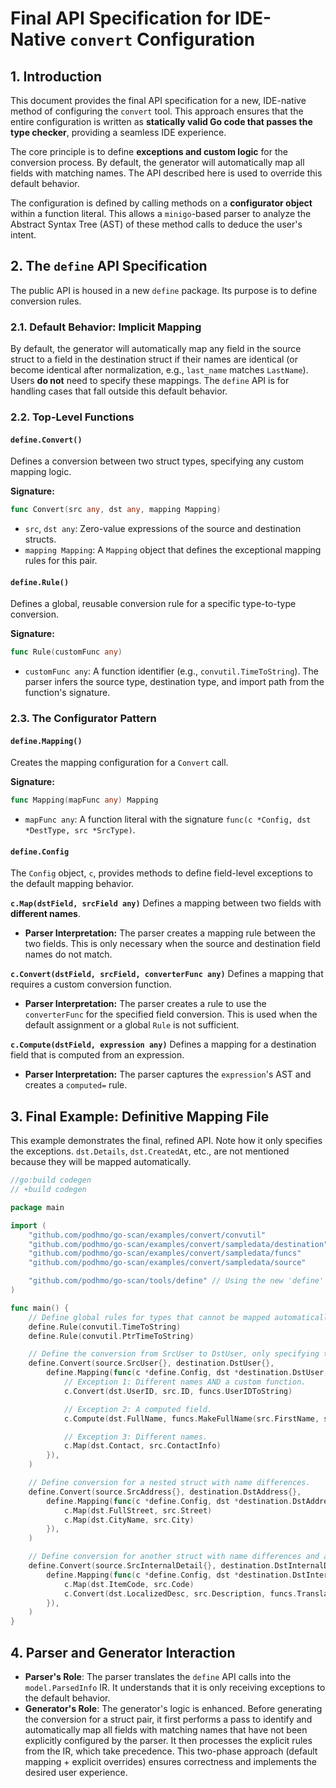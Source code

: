# Final API Specification for IDE-Native `convert` Configuration

## 1. Introduction

This document provides the final API specification for a new, IDE-native method of configuring the `convert` tool. This approach ensures that the entire configuration is written as **statically valid Go code that passes the type checker**, providing a seamless IDE experience.

The core principle is to define **exceptions and custom logic** for the conversion process. By default, the generator will automatically map all fields with matching names. The API described here is used to override this default behavior.

The configuration is defined by calling methods on a **configurator object** within a function literal. This allows a `minigo`-based parser to analyze the Abstract Syntax Tree (AST) of these method calls to deduce the user's intent.

## 2. The `define` API Specification

The public API is housed in a new `define` package. Its purpose is to define conversion rules.

### 2.1. Default Behavior: Implicit Mapping

By default, the generator will automatically map any field in the source struct to a field in the destination struct if their names are identical (or become identical after normalization, e.g., `last_name` matches `LastName`). Users **do not** need to specify these mappings. The `define` API is for handling cases that fall outside this default behavior.

### 2.2. Top-Level Functions

#### `define.Convert()`
Defines a conversion between two struct types, specifying any custom mapping logic.

**Signature:**
```go
func Convert(src any, dst any, mapping Mapping)
```
-   `src`, `dst any`: Zero-value expressions of the source and destination structs.
-   `mapping Mapping`: A `Mapping` object that defines the exceptional mapping rules for this pair.

#### `define.Rule()`
Defines a global, reusable conversion rule for a specific type-to-type conversion.

**Signature:**
```go
func Rule(customFunc any)
```
-   `customFunc any`: A function identifier (e.g., `convutil.TimeToString`). The parser infers the source type, destination type, and import path from the function's signature.

### 2.3. The Configurator Pattern

#### `define.Mapping()`
Creates the mapping configuration for a `Convert` call.

**Signature:**
```go
func Mapping(mapFunc any) Mapping
```
-   `mapFunc any`: A function literal with the signature `func(c *Config, dst *DestType, src *SrcType)`.

#### `define.Config`
The `Config` object, `c`, provides methods to define field-level exceptions to the default mapping behavior.

**`c.Map(dstField, srcField any)`**
Defines a mapping between two fields with **different names**.

-   **Parser Interpretation:** The parser creates a mapping rule between the two fields. This is only necessary when the source and destination field names do not match.

**`c.Convert(dstField, srcField, converterFunc any)`**
Defines a mapping that requires a custom conversion function.

-   **Parser Interpretation:** The parser creates a rule to use the `converterFunc` for the specified field conversion. This is used when the default assignment or a global `Rule` is not sufficient.

**`c.Compute(dstField, expression any)`**
Defines a mapping for a destination field that is computed from an expression.

-   **Parser Interpretation:** The parser captures the `expression`'s AST and creates a `computed=` rule.

## 3. Final Example: Definitive Mapping File

This example demonstrates the final, refined API. Note how it only specifies the exceptions. `dst.Details`, `dst.CreatedAt`, etc., are not mentioned because they will be mapped automatically.

```go
//go:build codegen
// +build codegen

package main

import (
	"github.com/podhmo/go-scan/examples/convert/convutil"
	"github.com/podhmo/go-scan/examples/convert/sampledata/destination"
	"github.com/podhmo/go-scan/examples/convert/sampledata/funcs"
	"github.com/podhmo/go-scan/examples/convert/sampledata/source"

	"github.com/podhmo/go-scan/tools/define" // Using the new 'define' package
)

func main() {
	// Define global rules for types that cannot be mapped automatically.
	define.Rule(convutil.TimeToString)
	define.Rule(convutil.PtrTimeToString)

	// Define the conversion from SrcUser to DstUser, only specifying the exceptions.
	define.Convert(source.SrcUser{}, destination.DstUser{},
		define.Mapping(func(c *define.Config, dst *destination.DstUser, src *source.SrcUser) {
			// Exception 1: Different names AND a custom function.
			c.Convert(dst.UserID, src.ID, funcs.UserIDToString)

			// Exception 2: A computed field.
			c.Compute(dst.FullName, funcs.MakeFullName(src.FirstName, src.LastName))

			// Exception 3: Different names.
			c.Map(dst.Contact, src.ContactInfo)
		}),
	)

	// Define conversion for a nested struct with name differences.
	define.Convert(source.SrcAddress{}, destination.DstAddress{},
		define.Mapping(func(c *define.Config, dst *destination.DstAddress, src *source.SrcAddress) {
			c.Map(dst.FullStreet, src.Street)
			c.Map(dst.CityName, src.City)
		}),
	)

	// Define conversion for another struct with name differences and a custom function.
	define.Convert(source.SrcInternalDetail{}, destination.DstInternalDetail{},
		define.Mapping(func(c *define.Config, dst *destination.DstInternalDetail, src *source.SrcInternalDetail) {
			c.Map(dst.ItemCode, src.Code)
			c.Convert(dst.LocalizedDesc, src.Description, funcs.Translate)
		}),
	)
}
```

## 4. Parser and Generator Interaction

-   **Parser's Role**: The parser translates the `define` API calls into the `model.ParsedInfo` IR. It understands that it is only receiving exceptions to the default behavior.
-   **Generator's Role**: The generator's logic is enhanced. Before generating the conversion for a struct pair, it first performs a pass to identify and automatically map all fields with matching names that have not been explicitly configured by the parser. It then processes the explicit rules from the IR, which take precedence. This two-phase approach (default mapping + explicit overrides) ensures correctness and implements the desired user experience.
